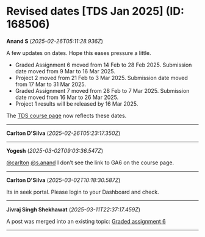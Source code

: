 # Revised dates [TDS Jan 2025] (ID: 168506)

**Anand S** (_2025-02-26T05:11:28.936Z_)

A few updates on dates. Hope this eases pressure a little.

  * Graded Assignment 6 moved from 14 Feb to 28 Feb 2025. Submission date moved from 9 Mar to 16 Mar 2025.
  * Project 2 moved from 21 Feb to 3 Mar 2025. Submission date moved from 17 Mar to 31 Mar 2025.
  * Graded Assignment 7 moved from 28 Feb to 7 Mar 2025. Submission date moved from 16 Mar to 26 Mar 2025.
  * Project 1 results will be released by 16 Mar 2025.



The [TDS course page](https://tds.s-anand.net/) now reflects these dates.

---

**Carlton D'Silva** (_2025-02-26T05:23:17.350Z_)



---

**Yogesh** (_2025-03-02T09:03:36.547Z_)

[@carlton](/u/carlton) [@s.anand](/u/s.anand) I don’t see the link to GA6 on the course page.

---

**Carlton D'Silva** (_2025-03-02T10:18:30.587Z_)

Its in seek portal. Please login to your Dashboard and check.

---

**Jivraj Singh Shekhawat** (_2025-03-11T22:37:17.459Z_)

A post was merged into an existing topic: [Graded assignment 6](/t/graded-assignment-6/169283/11)

---
